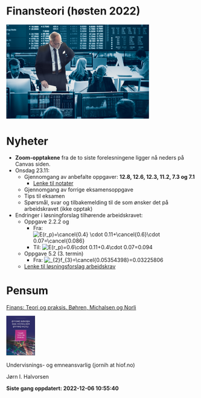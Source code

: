 
<!-- README.md is generated from README.Rmd. Please edit that file -->

# Finansteori (høsten 2022)

<img src="man/figures/01_finans.jpg" width="75%" />

# Nyheter

-   **Zoom-opptakene** fra de to siste forelesningene ligger nå neders
    på Canvas siden.
-   Onsdag 23.11:
    -   Gjennomgang av anbefalte oppgaver: **12.8, 12.6, 12.3, 11.2, 7.3
        og 7.1**
        -   [Lenke til
            notater](https://github.com/joernih/SFB30820Finansteori/blob/main/inst/forelesningsnotater/anb_oppg.pdf)
    -   Gjennomgang av forrige eksamensoppgave
    -   Tips til eksamen
    -   Spørsmål, svar og tilbakemelding til de som ønsker det på
        arbeidskravet (ikke opptak)
-   Endringer i løsningforslag tilhørende arbeidskravet:
    -   Oppgave 2.2.2 og  
        - Fra:
        ![E(r_p)=\cancel{0.4} \cdot 0.11+\cancel{0.6}\cdot 0.07=\cancel{0.086}](https://latex.codecogs.com/png.image?%5Cdpi%7B110%7D&space;%5Cbg_white&space;E%28r_p%29%3D%5Ccancel%7B0.4%7D%20%5Ccdot%200.11%2B%5Ccancel%7B0.6%7D%5Ccdot%200.07%3D%5Ccancel%7B0.086%7D "E(r_p)=\cancel{0.4} \cdot 0.11+\cancel{0.6}\cdot 0.07=\cancel{0.086}")
        -   Til:
            ![E(r_p)=0.6\cdot 0.11+0.4\cdot 0.07=0.094](https://latex.codecogs.com/png.image?%5Cdpi%7B110%7D&space;%5Cbg_white&space;E%28r_p%29%3D0.6%5Ccdot%200.11%2B0.4%5Ccdot%200.07%3D0.094 "E(r_p)=0.6\cdot 0.11+0.4\cdot 0.07=0.094")
    -   Oppgave 5.2 (3. termin)
        -   Fra:
            ![\_{2}f\_{3}=\cancel{0.05354398}=0.03225806](https://latex.codecogs.com/png.image?%5Cdpi%7B110%7D&space;%5Cbg_white&space;_%7B2%7Df_%7B3%7D%3D%5Ccancel%7B0.05354398%7D%3D0.03225806 "_{2}f_{3}=\cancel{0.05354398}=0.03225806")
    -   [Lenke til løsningsforslag
        arbeidskrav](https://github.com/joernih/SFB30820Finansteori/blob/main/inst/arbeidskrav/Finansteori%20(SFB30820)%2C%20H%C3%B8sten%202022_losningsforslag.pdf)
        <br>

# Pensum

[Finans: Teori og praksis. Bøhren, Michalsen og
Norli](https://www.fagbokforlaget.no/Finans-Teori-og-praksis/I9788245022193)

<img src="man/figures/pensum.jpg" width="15%" />

Undervisnings- og emneansvarlig (jornih at hiof.no)

Jørn I. Halvorsen

**Siste gang oppdatert: 2022-12-06 10:55:40**

